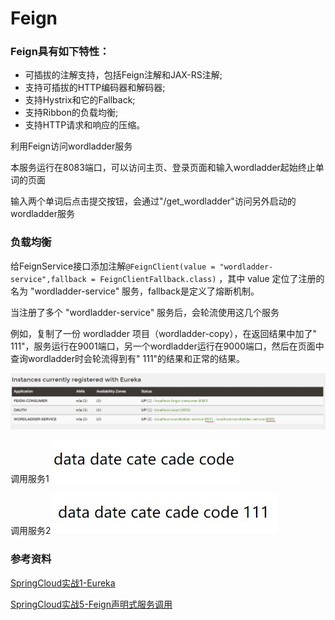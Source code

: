 # Feign

### Feign具有如下特性：

- 可插拔的注解支持，包括Feign注解和JAX-RS注解;
- 支持可插拔的HTTP编码器和解码器;
- 支持Hystrix和它的Fallback;
- 支持Ribbon的负载均衡;
- 支持HTTP请求和响应的压缩。

利用Feign访问wordladder服务

本服务运行在8083端口，可以访问主页、登录页面和输入wordladder起始终止单词的页面

输入两个单词后点击提交按钮，会通过"/get_wordladder"访问另外启动的wordladder服务

### 负载均衡

给FeignService接口添加注解```@FeignClient(value = "wordladder-service",fallback = FeignClientFallback.class)``` ，其中 value 定位了注册的名为 "wordladder-service" 服务，fallback是定义了熔断机制。

当注册了多个 "wordladder-service" 服务后，会轮流使用这几个服务

例如，复制了一份 wordladder 项目（wordladder-copy），在返回结果中加了" 111"，服务运行在9001端口，另一个wordladder运行在9000端口，然后在页面中查询wordladder时会轮流得到有" 111"的结果和正常的结果。

![](.\img\eureka.jpg)

调用服务1 ![service1](.\img\result0.jpg)

调用服务2![service2](.\img\result1.jpg)

### 参考资料

[SpringCloud实战1-Eureka](https://www.cnblogs.com/huangjuncong/p/9020474.html)

[SpringCloud实战5-Feign声明式服务调用](https://www.cnblogs.com/huangjuncong/p/9053576.html)
